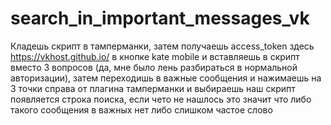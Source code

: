 # search_in_important_messages_vk
 
Кладешь скрипт в тамперманки, затем получаешь access_token здесь https://vkhost.github.io/ в кнопке kate mobile и вставляешь в скрипт вместо 3 вопросов (да, мне было лень разбираться в нормальной авторизации), затем переходишь в важные сообщения и нажимаешь на 3 точки справа от плагина тамперманки и выбираешь наш скрипт появляется строка поиска, если чето не нашлось это значит что либо такого сообщения в важных нет либо слишком частое слово